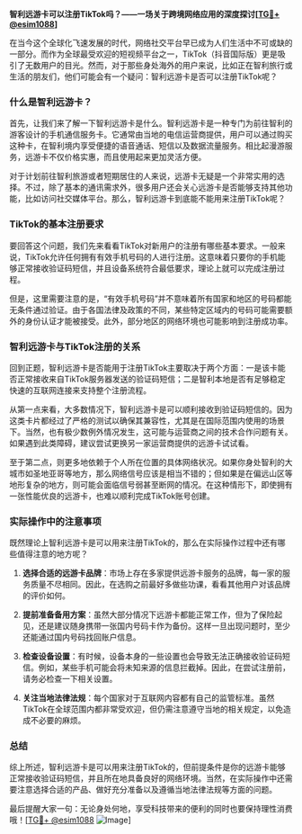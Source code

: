 **智利远游卡可以注册TikTok吗？——一场关于跨境网络应用的深度探讨[[TG💪+ @esim1088](https://t.me/s/esim1088)]**

在当今这个全球化飞速发展的时代，网络社交平台早已成为人们生活中不可或缺的一部分。而作为全球最受欢迎的短视频平台之一，TikTok（抖音国际版）更是吸引了无数用户的目光。然而，对于那些身处海外的用户来说，比如正在智利旅行或生活的朋友们，他们可能会有一个疑问：智利远游卡是否可以注册TikTok呢？

### 什么是智利远游卡？

首先，让我们来了解一下智利远游卡是什么。智利远游卡是一种专门为前往智利的游客设计的手机通信服务卡。它通常由当地的电信运营商提供，用户可以通过购买这种卡，在智利境内享受便捷的语音通话、短信以及数据流量服务。相比起漫游服务，远游卡不仅价格实惠，而且使用起来更加灵活方便。

对于计划前往智利旅游或者短期居住的人来说，远游卡无疑是一个非常实用的选择。不过，除了基本的通讯需求外，很多用户还会关心远游卡是否能够支持其他功能，比如访问社交媒体平台。那么，智利远游卡到底能不能用来注册TikTok呢？

### TikTok的基本注册要求

要回答这个问题，我们先来看看TikTok对新用户的注册有哪些基本要求。一般来说，TikTok允许任何拥有有效手机号码的人进行注册。这意味着只要你的手机能够正常接收验证码短信，并且设备系统符合最低要求，理论上就可以完成注册过程。

但是，这里需要注意的是，“有效手机号码”并不意味着所有国家和地区的号码都能无条件通过验证。由于各国法律及政策的不同，某些特定区域内的号码可能需要额外的身份认证才能被接受。此外，部分地区的网络环境也可能影响到注册成功率。

### 智利远游卡与TikTok注册的关系

回到正题，智利远游卡是否能用于注册TikTok主要取决于两个方面：一是该卡能否正常接收来自TikTok服务器发送的验证码短信；二是智利本地是否有足够稳定快速的互联网连接来支持整个注册流程。

从第一点来看，大多数情况下，智利远游卡是可以顺利接收到验证码短信的。因为这类卡片都经过了严格的测试以确保其兼容性，尤其是在国际范围内使用的场景下。当然，也有极少数例外情况发生，这可能与运营商之间的技术合作问题有关。如果遇到此类障碍，建议尝试更换另一家运营商提供的远游卡试试看。

至于第二点，则更多地依赖于个人所在位置的具体网络状况。如果你身处智利的大城市如圣地亚哥等地方，那么网络信号应该是相当不错的；但如果是在偏远山区等地形复杂的地方，则可能会面临信号弱甚至断网的情况。在这种情形下，即使拥有一张性能优良的远游卡，也难以顺利完成TikTok账号创建。

### 实际操作中的注意事项

既然理论上智利远游卡是可以用来注册TikTok的，那么在实际操作过程中还有哪些值得注意的地方呢？

1. **选择合适的远游卡品牌**：市场上存在多家提供远游卡服务的品牌，每一家的服务质量不尽相同。因此，在选购之前最好多做些功课，看看其他用户对该品牌的评价如何。
   
2. **提前准备备用方案**：虽然大部分情况下远游卡都能正常工作，但为了保险起见，还是建议随身携带一张国内号码卡作为备份。这样一旦出现问题时，至少还能通过国内号码找回账户信息。
   
3. **检查设备设置**：有时候，设备本身的一些设置也会导致无法正确接收验证码短信。例如，某些手机可能会将未知来源的信息拦截掉。因此，在尝试注册前，请务必检查一下相关设置。
   
4. **关注当地法律法规**：每个国家对于互联网内容都有自己的监管标准。虽然TikTok在全球范围内都非常受欢迎，但仍需注意遵守当地的相关规定，以免造成不必要的麻烦。

### 总结

综上所述，智利远游卡是可以用来注册TikTok的，但前提条件是你的远游卡能够正常接收验证码短信，并且所在地具备良好的网络环境。当然，在实际操作中还需要注意选择合适的产品、做好充分准备以及遵循当地法律法规等方面的问题。

最后提醒大家一句：无论身处何地，享受科技带来的便利的同时也要保持理性消费哦！[[TG💪+ @esim1088](https://t.me/s/esim1088) ![Image](https://i.postimg.cc/4NQfJmqS/Snipaste-2025-05-13-00-14-12.png)]